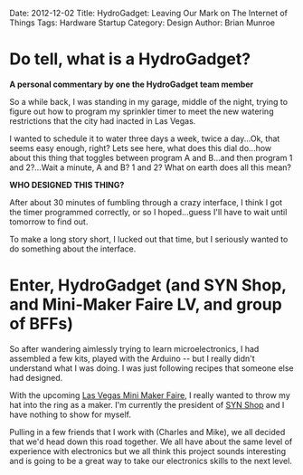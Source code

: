Date: 2012-12-02
Title: HydroGadget: Leaving Our Mark on The Internet of Things
Tags: Hardware Startup
Category: Design
Author: Brian Munroe

Do tell, what is a HydroGadget?
===

__A personal commentary by one the HydroGadget team member__


So a while back, I was standing in my garage, middle of the night, trying to figure out how to program
my sprinkler timer to meet the new watering restrictions that the city had inacted
in Las Vegas.


I wanted to schedule it to water three days a week, twice a day...Ok, that seems
easy enough, right?  Lets see here, what does this dial do...how about this thing
that toggles between program A and B...and then program 1 and 2?...Wait a minute, A and B?
1 and 2?  What on earth does all this mean?


**WHO DESIGNED THIS THING?**


After about 30 minutes of fumbling through a crazy interface, I think I got the
timer programmed correctly, or so I hoped...guess I'll have to wait until tomorrow to find out.

To make a long story short, I lucked out that time, but I seriously wanted to do
something about the interface.


Enter, HydroGadget (and SYN Shop, and Mini-Maker Faire LV, and group of BFFs)
===

So after wandering aimlessly trying to learn microelectronics, I had assembled a
few kits, played with the Arduino -- but I really didn't understand what I was
doing.  I was just following recipes that someone else had designed.


With the upcoming [Las Vegas Mini Maker Faire](http://makerfairevegas.com/ "Las
Vegas Mini Maker Faire"), I really wanted to throw my hat into the ring as a
maker.  I'm currently the president of [SYN Shop](https://synshop.org/ "SYN Shop")
and I have nothing to show for myself.


Pulling in a few friends that I work with (Charles and Mike), we all decided that
we'd head down this road together.  We all have about the same level of experience
with electronics but we all think this project sounds interesting and is going to
be a great way to take our electronics skills to the next level.

